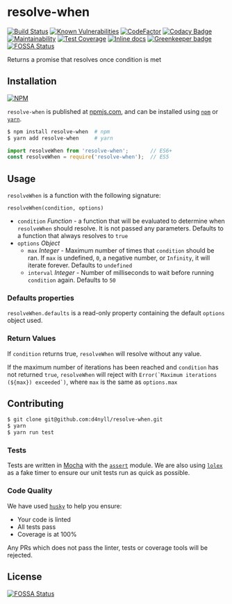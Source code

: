 # resolve-when

[![Build Status](https://travis-ci.org/d4nyll/resolve-when.svg?branch=master)](https://travis-ci.org/d4nyll/resolve-when)
[![Known Vulnerabilities](https://snyk.io/test/github/d4nyll/resolve-when/badge.svg?targetFile=package.json)](https://snyk.io/test/github/d4nyll/resolve-when?targetFile=package.json)
[![CodeFactor](https://www.codefactor.io/repository/github/d4nyll/resolve-when/badge)](https://www.codefactor.io/repository/github/d4nyll/resolve-when)
[![Codacy Badge](https://api.codacy.com/project/badge/Grade/971a7adcbbd447e98e08b988f6efa6f3)](https://www.codacy.com/app/d4nyll/resolve-when?utm_source=github.com&amp;utm_medium=referral&amp;utm_content=d4nyll/resolve-when&amp;utm_campaign=Badge_Grade)
[![Maintainability](https://api.codeclimate.com/v1/badges/ab7ed927aff7ca1e71eb/maintainability)](https://codeclimate.com/github/d4nyll/resolve-when/maintainability)
[![Test Coverage](https://api.codeclimate.com/v1/badges/ab7ed927aff7ca1e71eb/test_coverage)](https://codeclimate.com/github/d4nyll/resolve-when/test_coverage)
[![Inline docs](http://inch-ci.org/github/d4nyll/resolve-when.svg?branch=master)](http://inch-ci.org/github/d4nyll/resolve-when)
[![Greenkeeper badge](https://badges.greenkeeper.io/d4nyll/resolve-when.svg)](https://greenkeeper.io/)
[![FOSSA Status](https://app.fossa.io/api/projects/git%2Bgithub.com%2Fd4nyll%2Fresolve-when.svg?type=shield)](https://app.fossa.io/projects/git%2Bgithub.com%2Fd4nyll%2Fresolve-when?ref=badge_shield)

Returns a promise that resolves once condition is met

## Installation

[![NPM](https://nodei.co/npm/resolve-when.png?compact=true)](https://nodei.co/npm/resolve-when/)

`resolve-when` is published at [npmjs.com](https://www.npmjs.com/), and can be installed using [`npm`](https://docs.npmjs.com/cli/npm) or [`yarn`](https://yarnpkg.com/lang/en/).

```bash
$ npm install resolve-when  # npm
$ yarn add resolve-when     # yarn
```

```js
import resolveWhen from 'resolve-when';       // ES6+
const resolveWhen = require('resolve-when');  // ES5
```

## Usage

`resolveWhen` is a function with the following signature:

```
resolveWhen(condition, options)
```

* `condition` _Function_ - a function that will be evaluated to determine when `resolveWhen` should resolve. It is not passed any parameters. Defaults to a function that always resolves to `true`
* `options` _Object_
  * `max` _Integer_ - Maximum number of times that `condition` should be ran. If `max` is undefined, `0`, a negative number, or `Infinity`, it will iterate forever. Defaults to `undefined`
  * `interval` _Integer_ - Number of milliseconds to wait before running `condition` again. Defaults to `50`

### Defaults properties

`resolveWhen.defaults` is a read-only property containing the default `options` object used.

### Return Values

If `condition` returns true, `resolveWhen` will resolve without any value.

If the maximum number of iterations has been reached and `condition` has not returned `true`, `resolveWhen` will reject with ``Error(`Maximum iterations (${max}) exceeded`)``, where `max` is the same as `options.max`

## Contributing

```bash
$ git clone git@github.com:d4nyll/resolve-when.git
$ yarn
$ yarn run test
```

### Tests

Tests are written in [Mocha](https://mochajs.org/) with the [`assert`](https://nodejs.org/api/assert.html) module. We are also using [`lolex`](https://github.com/sinonjs/lolex) as a fake timer to ensure our unit tests run as quick as possible. 

### Code Quality

We have used [`husky`](https://github.com/typicode/husky) to help you ensure:

* Your code is linted
* All tests pass
* Coverage is at 100%

Any PRs which does not pass the linter, tests or coverage tools will be rejected.

## License
[![FOSSA Status](https://app.fossa.io/api/projects/git%2Bgithub.com%2Fd4nyll%2Fresolve-when.svg?type=large)](https://app.fossa.io/projects/git%2Bgithub.com%2Fd4nyll%2Fresolve-when?ref=badge_large)
